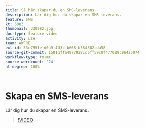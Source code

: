 ```yaml
---
title: Så här skapar du en SMS-leverans
description: Lär dig hur du skapar en SMS-leverans.
feature: SMS
kt: 5083
thumbnail: 330982.jpg
doc-type: feature video
activity: use
team: WWFRE
exl-id: 53e7951e-d0a9-433c-b668-b384582cda58
source-git-commit: 15811ffa49770a8cc5ff59c8f477029c96425074
workflow-type: tm+mt
source-wordcount: '24'
ht-degree: 100%

---
```


# Skapa en SMS-leverans

Lär dig hur du skapar en SMS-leverans.

>[!VIDEO](https://video.tv.adobe.com/v/330982)
